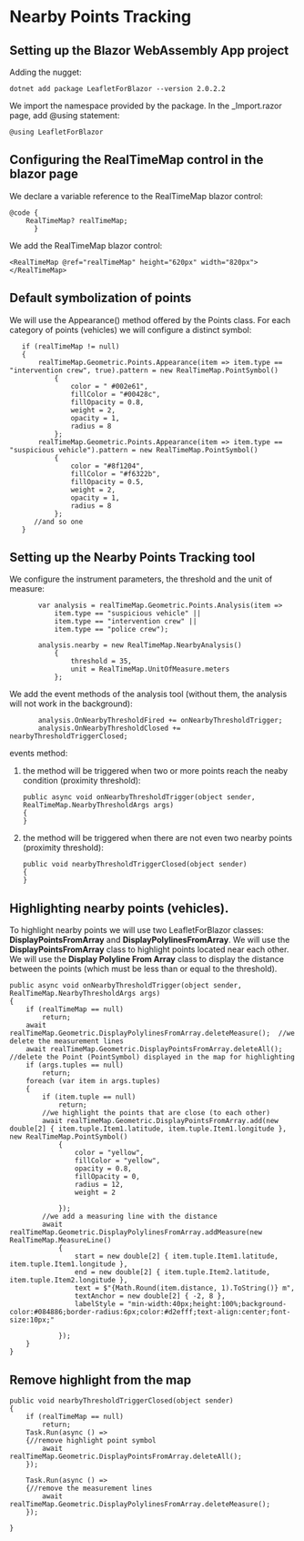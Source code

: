 # Nearby Points Tracking

## Setting up the Blazor WebAssembly App project

Adding the nugget:
  
    dotnet add package LeafletForBlazor --version 2.0.2.2

We import the namespace provided by the package. In the _Import.razor page, add @using statement:

    @using LeafletForBlazor

## Configuring the **RealTimeMap** control in the blazor page

We declare a variable reference to the RealTimeMap blazor control:

    @code {
        RealTimeMap? realTimeMap;
          }

We add the RealTimeMap blazor control:

    <RealTimeMap @ref="realTimeMap" height="620px" width="820px"></RealTimeMap>

## Default symbolization of points

We will use the Appearance() method offered by the Points class. For each category of points (vehicles) we will configure a distinct symbol:


       if (realTimeMap != null)
       {
           realTimeMap.Geometric.Points.Appearance(item => item.type == "intervention crew", true).pattern = new RealTimeMap.PointSymbol()
               {
                   color = " #002e61",
                   fillColor = "#00428c",
                   fillOpacity = 0.8,
                   weight = 2,
                   opacity = 1,
                   radius = 8
               };
           realTimeMap.Geometric.Points.Appearance(item => item.type == "suspicious vehicle").pattern = new RealTimeMap.PointSymbol()
               {
                   color = "#8f1204",
                   fillColor = "#f6322b",
                   fillOpacity = 0.5,
                   weight = 2,
                   opacity = 1,
                   radius = 8
               };
          //and so one
       }

## Setting up the Nearby Points Tracking tool

We configure the instrument parameters, the threshold and the unit of measure:

           var analysis = realTimeMap.Geometric.Points.Analysis(item =>
               item.type == "suspicious vehicle" ||
               item.type == "intervention crew" ||
               item.type == "police crew");
               
           analysis.nearby = new RealTimeMap.NearbyAnalysis()
               {
                   threshold = 35,
                   unit = RealTimeMap.UnitOfMeasure.meters
               };
               
We add the event methods of the analysis tool (without them, the analysis will not work in the background):

           analysis.OnNearbyThresholdFired += onNearbyThresholdTrigger;
           analysis.OnNearbyThresholdClosed += nearbyThresholdTriggerClosed;

events method:

1. the method will be triggered when two or more points reach the neaby condition (proximity threshold):

       public async void onNearbyThresholdTrigger(object sender, RealTimeMap.NearbyThresholdArgs args)
       {
       }

3. the method will be triggered when there are not even two nearby points (proximity threshold):

       public void nearbyThresholdTriggerClosed(object sender)
       {
       }

## Highlighting nearby points (vehicles).

To highlight nearby points we will use two LeafletForBlazor classes: **DisplayPointsFromArray** and **DisplayPolylinesFromArray**.
We will use the **DisplayPointsFromArray** class to highlight points located near each other.
We will use the **Display Polyline From Array** class to display the distance between the points (which must be less than or equal to the threshold).

    public async void onNearbyThresholdTrigger(object sender, RealTimeMap.NearbyThresholdArgs args)
    {
        if (realTimeMap == null)
            return;
        await realTimeMap.Geometric.DisplayPolylinesFromArray.deleteMeasure();  //we delete the measurement lines
        await realTimeMap.Geometric.DisplayPointsFromArray.deleteAll();          //delete the Point (PointSymbol) displayed in the map for highlighting
        if (args.tuples == null)
            return;
        foreach (var item in args.tuples)
        {
            if (item.tuple == null)
                return;
            //we highlight the points that are close (to each other)
            await realTimeMap.Geometric.DisplayPointsFromArray.add(new double[2] { item.tuple.Item1.latitude, item.tuple.Item1.longitude }, new RealTimeMap.PointSymbol()
                {
                    color = "yellow",
                    fillColor = "yellow",
                    opacity = 0.8,
                    fillOpacity = 0,
                    radius = 12,
                    weight = 2

                });
            //we add a measuring line with the distance
            await realTimeMap.Geometric.DisplayPolylinesFromArray.addMeasure(new RealTimeMap.MeasureLine()
                {
                    start = new double[2] { item.tuple.Item1.latitude, item.tuple.Item1.longitude },
                    end = new double[2] { item.tuple.Item2.latitude, item.tuple.Item2.longitude },
                    text = $"{Math.Round(item.distance, 1).ToString()} m",
                    textAnchor = new double[2] { -2, 8 },
                    labelStyle = "min-width:40px;height:100%;background-color:#084886;border-radius:6px;color:#d2efff;text-align:center;font-size:10px;"

                });
        }
    }

## Remove highlight from the map

    public void nearbyThresholdTriggerClosed(object sender)
    {
        if (realTimeMap == null)
            return;
        Task.Run(async () =>
        {//remove highlight point symbol
            await realTimeMap.Geometric.DisplayPointsFromArray.deleteAll();
        });

        Task.Run(async () =>
        {//remove the measurement lines
            await realTimeMap.Geometric.DisplayPolylinesFromArray.deleteMeasure();
        });

    }

